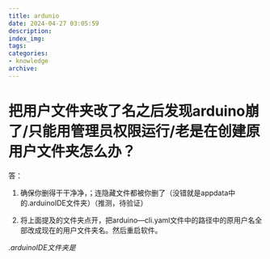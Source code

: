 ```yaml
---
title: ardunio
date: 2024-04-27 03:05:59
description:
index_img:
tags:
categories: 
- knowledge
archive:
---
```



# 把用户文件夹改了名之后发现arduino崩了/只能用管理员权限运行/老是在创建原用户文件夹怎么办？
答：
1. 确保你删得干干净净，；连隐藏文件都被你删了（没错就是appdata中的.arduinoIDE文件夹）（推测，待验证）

2. 将上面提及的文件夹点开，把arduino—cli.yaml文件中的路径中的原用户名全部改成现在的用户文件夹名。然后重启软件。

*.arduinoIDE文件夹是*